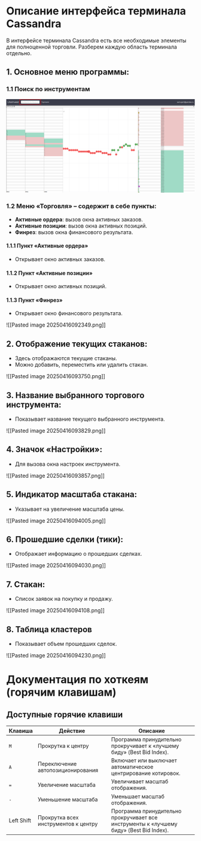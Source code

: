 # Описание интерфейса терминала Cassandra

В интерфейсе терминала Cassandra есть все необходимые элементы для полноценной торговли. Разберем каждую область терминала отдельно.

## 1. Основное меню программы:

### 1.1 Поиск по инструментам

![1](\images\Pasted%20image%2020250416093558.png)
### 1.2 Меню «Торговля» – содержит в себе пункты:
- **Активные ордера**: вызов окна активных заказов.
- **Активные позиции**: вызов окна активных позиций.
- **Финрез**: вызов окна финансового результата.

#### 1.1.1 Пункт «Активные ордера»
- Открывает окно активных заказов.

#### 1.1.2 Пункт «Активные позиции»
- Открывает окно активных позиций.

#### 1.1.3 Пункт «Финрез»
- Открывает окно финансового результата.

![[Pasted image 20250416092349.png]]
## 2. Отображение текущих стаканов:
- Здесь отображаются текущие стаканы.
- Можно добавить, переместить или удалить стакан.

![[Pasted image 20250416093750.png]]
## 3. Название выбранного торгового инструмента:
- Показывает название текущего выбранного инструмента.

![[Pasted image 20250416093829.png]]
## 4. Значок «Настройки»:
- Для вызова окна настроек инструмента.

![[Pasted image 20250416093857.png]]
## 5. Индикатор масштаба стакана:
- Указывает на увеличение масштаба цены.

![[Pasted image 20250416094005.png]]

## 6. Прошедшие сделки (тики):
- Отображает информацию о прошедших сделках.

![[Pasted image 20250416094030.png]]

## 7. Стакан:
- Список заявок на покупку и продажу.

![[Pasted image 20250416094108.png]]

## 8. Таблица кластеров
- Показывает объем прошедших сделок.

![[Pasted image 20250416094230.png]]

#  Документация по хоткеям (горячим клавишам)

##  Доступные горячие клавиши

| Клавиша    | Действие                             | Описание                                                                                |
| ---------- | ------------------------------------ | --------------------------------------------------------------------------------------- |
| `M`        | Прокрутка к центру                   | Программа принудительно прокручивает к «лучшему биду» (Best Bid Index).                 |
| `A`        | Переключение автопозиционирования    | Включает или выключает автоматическое центрирование котировок.                          |
| `=`        | Увеличение масштаба                  | Увеличивает масштаб отображения.                                                        |
| `-`        | Уменьшение масштаба                  | Уменьшает масштаб отображения.                                                          |
| Left Shift | Прокрутка всех инструментов к центру | Программа принудительно прокручивает все инструменты к «лучшему биду» (Best Bid Index). |
